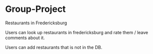 Group-Project
=============

Restaurants in Fredericksburg 

Users can look up restaurants in fredericksburg and rate them / leave comments about it.

Users can add restaurants that is not in the DB.
